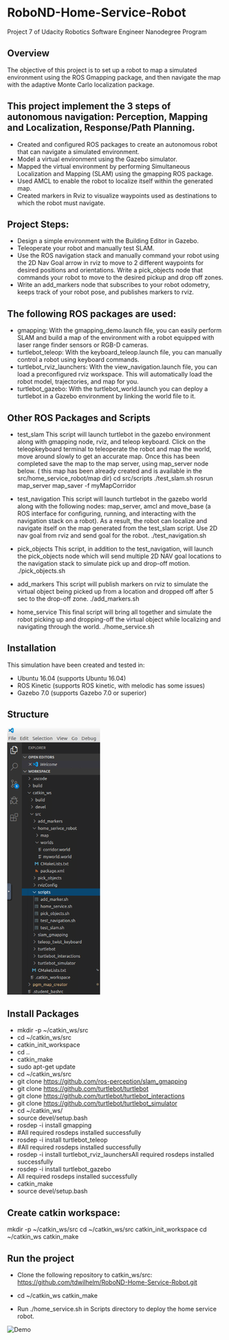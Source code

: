 # RoboND-Home-Service-Robot
Project 7 of Udacity Robotics Software Engineer Nanodegree Program

## Overview 
The objective of this project is to set up a robot to map a simulated environment using the ROS Gmapping package, and then navigate the map with the adaptive Monte Carlo localization package. 

## This project implement the 3 steps of autonomous navigation: Perception, Mapping and Localization, Response/Path Planning.
* Created and configured ROS packages to create an autonomous robot that can navigate a simulated environment.
* Model a virtual environment using the Gazebo simulator.
* Mapped the virtual environment by performing Simultaneous Localization and Mapping (SLAM) using the gmapping ROS package.
* Used AMCL to enable the robot to localize itself within the generated map.
* Created markers in Rviz to visualize waypoints used as destinations to which the robot must navigate.

## Project Steps:
* Design a simple environment with the Building Editor in Gazebo.
* Teleoperate your robot and manually test SLAM.
* Use the ROS navigation stack and manually command your robot using the 2D Nav Goal arrow in rviz to move to 2 different waypoints for desired positions and orientations. Write a pick_objects node that commands your robot to move to the desired pickup and drop off zones.
* Write an add_markers node that subscribes to your robot odometry, keeps track of your robot pose, and publishes markers to rviz.

## The following ROS packages are used:
* gmapping: With the gmapping_demo.launch file, you can easily perform SLAM and build a map of the environment with a robot equipped with laser range finder sensors or RGB-D cameras.
* turtlebot_teleop: With the keyboard_teleop.launch file, you can manually control a robot using keyboard commands.
* turtlebot_rviz_launchers: With the view_navigation.launch file, you can load a preconfigured rviz workspace. This will automatically load the robot model, trajectories, and map for you.
* turtlebot_gazebo: With the turtlebot_world.launch you can deploy a turtlebot in a Gazebo environment by linking the world file to it.

## Other ROS Packages and Scripts
* test_slam
This script will launch turtlebot in the gazebo environment along with gmapping node, rviz, and teleop keyboard. 
Click on the teleopkeyboard terminal to teleoperate the robot and map the world, move around slowly to get an accurate map. Once this has been completed save the map to the map server, using map_server node below. ( this map has been already created and is available in the src/home_service_robot/map dir)
cd src/scripts
./test_slam.sh
rosrun map_server map_saver -f myMapCorridor

* test_navigation
This script will launch turtlebot in the gazebo world along with the following nodes: map_server, amcl and move_base (a ROS interface for configuring, running, and interacting with the navigation stack on a robot).
As a result, the robot can localize and navigate itself on the map generated from the test_slam script. Use 2D nav goal from rviz and send goal for the robot.
./test_navigation.sh

* pick_objects
This script, in addition to the test_navigation, will launch the pick_objects node which will send multiple 2D NAV goal locations to the navigation stack to simulate pick up and drop-off motion.
./pick_objects.sh

* add_markers
This script will publish markers on rviz to simulate the virtual object being picked up from a location and dropped off after 5 sec to the drop-off zone.
./add_markers.sh

* home_service
This final script will bring all together and simulate the robot picking up and dropping-off the virtual object while localizing and navigating through the world.
./home_service.sh

## Installation
This simulation have been created and tested in:

* Ubuntu 16.04 (supports Ubuntu 16.04)
* ROS Kinetic (supports ROS kinetic, with melodic has some issues)
* Gazebo 7.0 (supports Gazebo 7.0 or superior)

## Structure  
 
![Demo](catkin.png) 

## Install Packages
* mkdir -p ~/catkin_ws/src
* cd ~/catkin_ws/src
* catkin_init_workspace
* cd ..
* catkin_make
* sudo apt-get update
* cd ~/catkin_ws/src
* git clone https://github.com/ros-perception/slam_gmapping
* git clone https://github.com/turtlebot/turtlebot
* git clone https://github.com/turtlebot/turtlebot_interactions
* git clone https://github.com/turtlebot/turtlebot_simulator
* cd ~/catkin_ws/
* source devel/setup.bash
* rosdep -i install gmapping
* #All required rosdeps installed successfully
* rosdep -i install turtlebot_teleop
* #All required rosdeps installed successfully
* rosdep -i install turtlebot_rviz_launchersAll required rosdeps installed successfully
* rosdep -i install turtlebot_gazebo
* All required rosdeps installed successfully
* catkin_make
* source devel/setup.bash

## Create catkin workspace:
mkdir -p ~/catkin_ws/src
cd ~/catkin_ws/src
catkin_init_workspace
cd ~/catkin_ws catkin_make

## Run the project
* Clone the following repository to catkin_ws/src:
https://github.com/tdwilhelm/RoboND-Home-Service-Robot.git

* cd ~/catkin_ws catkin_make

* Run ./home_service.sh in Scripts directory to deploy the home service robot.

![Demo](final_demo.gif) 

```  
